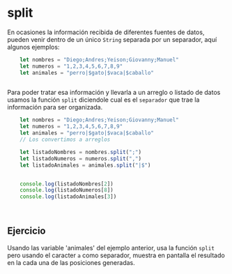 # split
En ocasiones la información recibida de diferentes fuentes de datos, pueden venir dentro de un único `String` separada por un separador, aquí algunos ejemplos:

```js
    let nombres = "Diego;Andres;Yeison;Giovanny;Manuel"
    let numeros = "1,2,3,4,5,6,7,8,9"
    let animales = "perro|$gato|$vaca|$caballo" 
    
```
Para poder tratar esa información y llevarla a un arreglo o listado de datos usamos la función `split` diciendole cual es el `separador` que trae la información para ser organizada.


```js
    let nombres = "Diego;Andres;Yeison;Giovanny;Manuel"
    let numeros = "1,2,3,4,5,6,7,8,9"
    let animales = "perro|$gato|$vaca|$caballo" 
    // Los convertimos a arreglos

    let listadoNombres = nombres.split(";")
    let listadoNumeros = numeros.split(",")
    let listadoAnimales = animales.split("|$")


    console.log(listadoNombres[2])
    console.log(listadoNumeros[8])
    console.log(listadoAnimales[3])

    
```
## Ejercicio

Usando las variable 'animales' del ejemplo anterior, usa la función `split` pero usando el caracter `a` como separador, muestra en pantalla el resultado en la cada una de las posiciones generadas.